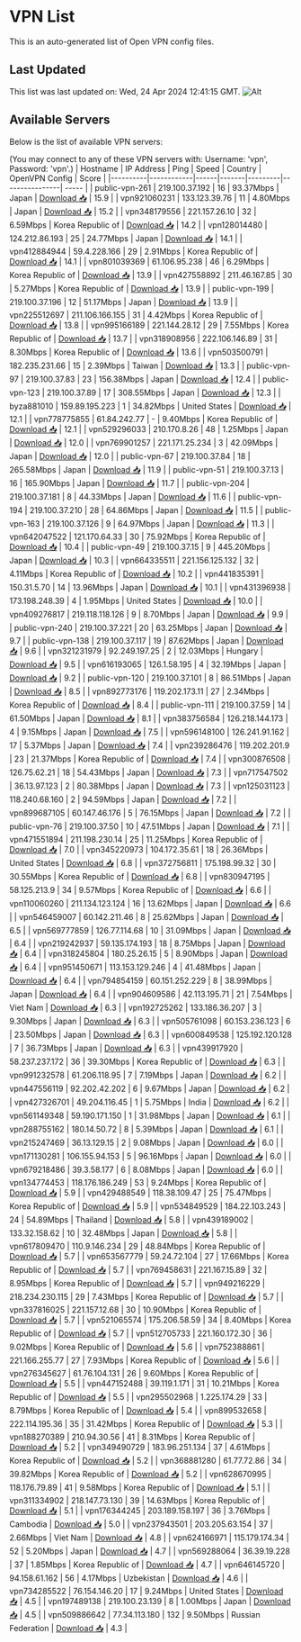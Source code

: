 # VPN List

This is an auto-generated list of Open VPN config files.

## Last Updated

This list was last updated on: Wed, 24 Apr 2024 12:41:15 GMT.
![Alt](https://repobeats.axiom.co/api/embed/186b98318ef1479477931607c1ad7d823f12451f.svg "Repobeats analytics image")

## Available Servers

Below is the list of available VPN servers:

(You may connect to any of these VPN servers with: Username: 'vpn', Password: 'vpn'.)
| Hostname | IP Address | Ping | Speed | Country | OpenVPN Config | Score |
|----------|------------|------|-------|---------|----------------| ----- |
| public-vpn-261 | 219.100.37.192 | 16 | 93.37Mbps | Japan | [Download 📥](./configs/server_0_JP.ovpn) | 15.9 |
| vpn921060231 | 133.123.39.76 | 11 | 4.80Mbps | Japan | [Download 📥](./configs/server_1_JP.ovpn) | 15.2 |
| vpn348179556 | 221.157.26.10 | 32 | 6.59Mbps | Korea Republic of | [Download 📥](./configs/server_2_KR.ovpn) | 14.2 |
| vpn128014480 | 124.212.86.193 | 25 | 24.77Mbps | Japan | [Download 📥](./configs/server_3_JP.ovpn) | 14.1 |
| vpn412884944 | 59.4.228.166 | 29 | 2.91Mbps | Korea Republic of | [Download 📥](./configs/server_4_KR.ovpn) | 14.1 |
| vpn801039369 | 61.106.95.238 | 46 | 6.29Mbps | Korea Republic of | [Download 📥](./configs/server_5_KR.ovpn) | 13.9 |
| vpn427558892 | 211.46.167.85 | 30 | 5.27Mbps | Korea Republic of | [Download 📥](./configs/server_6_KR.ovpn) | 13.9 |
| public-vpn-199 | 219.100.37.196 | 12 | 51.17Mbps | Japan | [Download 📥](./configs/server_7_JP.ovpn) | 13.9 |
| vpn225512697 | 211.106.166.155 | 31 | 4.42Mbps | Korea Republic of | [Download 📥](./configs/server_8_KR.ovpn) | 13.8 |
| vpn995166189 | 221.144.28.12 | 29 | 7.55Mbps | Korea Republic of | [Download 📥](./configs/server_9_KR.ovpn) | 13.7 |
| vpn318908956 | 222.106.146.89 | 31 | 8.30Mbps | Korea Republic of | [Download 📥](./configs/server_10_KR.ovpn) | 13.6 |
| vpn503500791 | 182.235.231.66 | 15 | 2.39Mbps | Taiwan | [Download 📥](./configs/server_11_TW.ovpn) | 13.3 |
| public-vpn-97 | 219.100.37.83 | 23 | 156.38Mbps | Japan | [Download 📥](./configs/server_12_JP.ovpn) | 12.4 |
| public-vpn-123 | 219.100.37.89 | 17 | 308.55Mbps | Japan | [Download 📥](./configs/server_13_JP.ovpn) | 12.3 |
| byza881010 | 159.89.195.223 | 1 | 34.82Mbps | United States | [Download 📥](./configs/server_14_US.ovpn) | 12.1 |
| vpn778775855 | 61.84.242.77 | - | 9.40Mbps | Korea Republic of | [Download 📥](./configs/server_15_KR.ovpn) | 12.1 |
| vpn529296033 | 210.170.8.26 | 48 | 1.25Mbps | Japan | [Download 📥](./configs/server_16_JP.ovpn) | 12.0 |
| vpn769901257 | 221.171.25.234 | 3 | 42.09Mbps | Japan | [Download 📥](./configs/server_17_JP.ovpn) | 12.0 |
| public-vpn-67 | 219.100.37.84 | 18 | 265.58Mbps | Japan | [Download 📥](./configs/server_18_JP.ovpn) | 11.9 |
| public-vpn-51 | 219.100.37.13 | 16 | 165.90Mbps | Japan | [Download 📥](./configs/server_19_JP.ovpn) | 11.7 |
| public-vpn-204 | 219.100.37.181 | 8 | 44.33Mbps | Japan | [Download 📥](./configs/server_20_JP.ovpn) | 11.6 |
| public-vpn-194 | 219.100.37.210 | 28 | 64.86Mbps | Japan | [Download 📥](./configs/server_21_JP.ovpn) | 11.5 |
| public-vpn-163 | 219.100.37.126 | 9 | 64.97Mbps | Japan | [Download 📥](./configs/server_22_JP.ovpn) | 11.3 |
| vpn642047522 | 121.170.64.33 | 30 | 75.92Mbps | Korea Republic of | [Download 📥](./configs/server_23_KR.ovpn) | 10.4 |
| public-vpn-49 | 219.100.37.15 | 9 | 445.20Mbps | Japan | [Download 📥](./configs/server_24_JP.ovpn) | 10.3 |
| vpn664335511 | 221.156.125.132 | 32 | 4.11Mbps | Korea Republic of | [Download 📥](./configs/server_25_KR.ovpn) | 10.2 |
| vpn441835391 | 150.31.5.70 | 14 | 13.96Mbps | Japan | [Download 📥](./configs/server_26_JP.ovpn) | 10.1 |
| vpn431396938 | 173.198.248.39 | 4 | 1.95Mbps | United States | [Download 📥](./configs/server_27_US.ovpn) | 10.0 |
| vpn409276817 | 219.118.118.126 | 9 | 8.70Mbps | Japan | [Download 📥](./configs/server_28_JP.ovpn) | 9.9 |
| public-vpn-240 | 219.100.37.221 | 20 | 63.25Mbps | Japan | [Download 📥](./configs/server_29_JP.ovpn) | 9.7 |
| public-vpn-138 | 219.100.37.117 | 19 | 87.62Mbps | Japan | [Download 📥](./configs/server_30_JP.ovpn) | 9.6 |
| vpn321231979 | 92.249.197.25 | 2 | 12.03Mbps | Hungary | [Download 📥](./configs/server_31_HU.ovpn) | 9.5 |
| vpn616193065 | 126.1.58.195 | 4 | 32.19Mbps | Japan | [Download 📥](./configs/server_32_JP.ovpn) | 9.2 |
| public-vpn-120 | 219.100.37.101 | 8 | 86.51Mbps | Japan | [Download 📥](./configs/server_33_JP.ovpn) | 8.5 |
| vpn892773176 | 119.202.173.11 | 27 | 2.34Mbps | Korea Republic of | [Download 📥](./configs/server_34_KR.ovpn) | 8.4 |
| public-vpn-111 | 219.100.37.59 | 14 | 61.50Mbps | Japan | [Download 📥](./configs/server_35_JP.ovpn) | 8.1 |
| vpn383756584 | 126.218.144.173 | 4 | 9.15Mbps | Japan | [Download 📥](./configs/server_36_JP.ovpn) | 7.5 |
| vpn596148100 | 126.241.91.162 | 17 | 5.37Mbps | Japan | [Download 📥](./configs/server_37_JP.ovpn) | 7.4 |
| vpn239286476 | 119.202.201.9 | 23 | 21.37Mbps | Korea Republic of | [Download 📥](./configs/server_38_KR.ovpn) | 7.4 |
| vpn300876508 | 126.75.62.21 | 18 | 54.43Mbps | Japan | [Download 📥](./configs/server_39_JP.ovpn) | 7.3 |
| vpn717547502 | 36.13.97.123 | 2 | 80.38Mbps | Japan | [Download 📥](./configs/server_40_JP.ovpn) | 7.3 |
| vpn125031123 | 118.240.68.160 | 2 | 94.59Mbps | Japan | [Download 📥](./configs/server_41_JP.ovpn) | 7.2 |
| vpn899687105 | 60.147.46.176 | 5 | 76.15Mbps | Japan | [Download 📥](./configs/server_42_JP.ovpn) | 7.2 |
| public-vpn-76 | 219.100.37.50 | 10 | 47.51Mbps | Japan | [Download 📥](./configs/server_43_JP.ovpn) | 7.1 |
| vpn471551894 | 211.198.230.14 | 25 | 11.25Mbps | Korea Republic of | [Download 📥](./configs/server_44_KR.ovpn) | 7.0 |
| vpn345220973 | 104.172.35.61 | 18 | 26.36Mbps | United States | [Download 📥](./configs/server_45_US.ovpn) | 6.8 |
| vpn372756811 | 175.198.99.32 | 30 | 30.55Mbps | Korea Republic of | [Download 📥](./configs/server_46_KR.ovpn) | 6.8 |
| vpn830947195 | 58.125.213.9 | 34 | 9.57Mbps | Korea Republic of | [Download 📥](./configs/server_47_KR.ovpn) | 6.6 |
| vpn110060260 | 211.134.123.124 | 16 | 13.62Mbps | Japan | [Download 📥](./configs/server_48_JP.ovpn) | 6.6 |
| vpn546459007 | 60.142.211.46 | 8 | 25.62Mbps | Japan | [Download 📥](./configs/server_49_JP.ovpn) | 6.5 |
| vpn569777859 | 126.77.114.68 | 10 | 31.09Mbps | Japan | [Download 📥](./configs/server_50_JP.ovpn) | 6.4 |
| vpn219242937 | 59.135.174.193 | 18 | 8.75Mbps | Japan | [Download 📥](./configs/server_51_JP.ovpn) | 6.4 |
| vpn318245804 | 180.25.26.15 | 5 | 8.90Mbps | Japan | [Download 📥](./configs/server_52_JP.ovpn) | 6.4 |
| vpn951450671 | 113.153.129.246 | 4 | 41.48Mbps | Japan | [Download 📥](./configs/server_53_JP.ovpn) | 6.4 |
| vpn794854159 | 60.151.252.229 | 8 | 38.99Mbps | Japan | [Download 📥](./configs/server_54_JP.ovpn) | 6.4 |
| vpn904609586 | 42.113.195.71 | 21 | 7.54Mbps | Viet Nam | [Download 📥](./configs/server_55_VN.ovpn) | 6.3 |
| vpn192725262 | 133.186.36.207 | 3 | 9.30Mbps | Japan | [Download 📥](./configs/server_56_JP.ovpn) | 6.3 |
| vpn505761098 | 60.153.236.123 | 6 | 23.50Mbps | Japan | [Download 📥](./configs/server_57_JP.ovpn) | 6.3 |
| vpn600849538 | 125.192.120.128 | 7 | 36.73Mbps | Japan | [Download 📥](./configs/server_58_JP.ovpn) | 6.3 |
| vpn439917920 | 58.237.237.172 | 36 | 39.30Mbps | Korea Republic of | [Download 📥](./configs/server_59_KR.ovpn) | 6.3 |
| vpn991232578 | 61.206.118.95 | 7 | 7.19Mbps | Japan | [Download 📥](./configs/server_60_JP.ovpn) | 6.2 |
| vpn447556119 | 92.202.42.202 | 6 | 9.67Mbps | Japan | [Download 📥](./configs/server_61_JP.ovpn) | 6.2 |
| vpn427326701 | 49.204.116.45 | 1 | 5.75Mbps | India | [Download 📥](./configs/server_62_IN.ovpn) | 6.2 |
| vpn561149348 | 59.190.171.150 | 1 | 31.98Mbps | Japan | [Download 📥](./configs/server_63_JP.ovpn) | 6.1 |
| vpn288755162 | 180.14.50.72 | 8 | 5.39Mbps | Japan | [Download 📥](./configs/server_64_JP.ovpn) | 6.1 |
| vpn215247469 | 36.13.129.15 | 2 | 9.08Mbps | Japan | [Download 📥](./configs/server_65_JP.ovpn) | 6.0 |
| vpn171130281 | 106.155.94.153 | 5 | 96.16Mbps | Japan | [Download 📥](./configs/server_66_JP.ovpn) | 6.0 |
| vpn679218486 | 39.3.58.177 | 6 | 8.08Mbps | Japan | [Download 📥](./configs/server_67_JP.ovpn) | 6.0 |
| vpn134774453 | 118.176.186.249 | 53 | 9.24Mbps | Korea Republic of | [Download 📥](./configs/server_68_KR.ovpn) | 5.9 |
| vpn429488549 | 118.38.109.47 | 25 | 75.47Mbps | Korea Republic of | [Download 📥](./configs/server_69_KR.ovpn) | 5.9 |
| vpn534849529 | 184.22.103.243 | 24 | 54.89Mbps | Thailand | [Download 📥](./configs/server_70_TH.ovpn) | 5.8 |
| vpn439189002 | 133.32.158.62 | 10 | 32.48Mbps | Japan | [Download 📥](./configs/server_71_JP.ovpn) | 5.8 |
| vpn617809470 | 110.9.146.234 | 29 | 48.84Mbps | Korea Republic of | [Download 📥](./configs/server_72_KR.ovpn) | 5.7 |
| vpn653567779 | 59.24.72.104 | 27 | 17.66Mbps | Korea Republic of | [Download 📥](./configs/server_73_KR.ovpn) | 5.7 |
| vpn769458631 | 221.167.15.89 | 32 | 8.95Mbps | Korea Republic of | [Download 📥](./configs/server_74_KR.ovpn) | 5.7 |
| vpn949216229 | 218.234.230.115 | 29 | 7.43Mbps | Korea Republic of | [Download 📥](./configs/server_75_KR.ovpn) | 5.7 |
| vpn337816025 | 221.157.12.68 | 30 | 10.90Mbps | Korea Republic of | [Download 📥](./configs/server_76_KR.ovpn) | 5.7 |
| vpn521065574 | 175.206.58.59 | 34 | 8.40Mbps | Korea Republic of | [Download 📥](./configs/server_77_KR.ovpn) | 5.7 |
| vpn512705733 | 221.160.172.30 | 36 | 9.02Mbps | Korea Republic of | [Download 📥](./configs/server_78_KR.ovpn) | 5.6 |
| vpn752388861 | 221.166.255.77 | 27 | 7.93Mbps | Korea Republic of | [Download 📥](./configs/server_79_KR.ovpn) | 5.6 |
| vpn276345627 | 61.76.104.131 | 26 | 9.60Mbps | Korea Republic of | [Download 📥](./configs/server_80_KR.ovpn) | 5.5 |
| vpn447152488 | 39.119.1.171 | 31 | 10.21Mbps | Korea Republic of | [Download 📥](./configs/server_81_KR.ovpn) | 5.5 |
| vpn295502968 | 1.225.174.29 | 33 | 8.79Mbps | Korea Republic of | [Download 📥](./configs/server_82_KR.ovpn) | 5.4 |
| vpn899532658 | 222.114.195.36 | 35 | 31.42Mbps | Korea Republic of | [Download 📥](./configs/server_83_KR.ovpn) | 5.3 |
| vpn188270389 | 210.94.30.56 | 41 | 8.31Mbps | Korea Republic of | [Download 📥](./configs/server_84_KR.ovpn) | 5.2 |
| vpn349490729 | 183.96.251.134 | 37 | 4.61Mbps | Korea Republic of | [Download 📥](./configs/server_85_KR.ovpn) | 5.2 |
| vpn368881280 | 61.77.72.86 | 34 | 39.82Mbps | Korea Republic of | [Download 📥](./configs/server_86_KR.ovpn) | 5.2 |
| vpn628670995 | 118.176.79.89 | 41 | 9.58Mbps | Korea Republic of | [Download 📥](./configs/server_87_KR.ovpn) | 5.1 |
| vpn311334902 | 218.147.73.130 | 39 | 14.63Mbps | Korea Republic of | [Download 📥](./configs/server_88_KR.ovpn) | 5.1 |
| vpn176344245 | 203.189.158.197 | 36 | 3.76Mbps | Cambodia | [Download 📥](./configs/server_89_KH.ovpn) | 5.0 |
| vpn237943501 | 203.205.63.154 | 37 | 2.66Mbps | Viet Nam | [Download 📥](./configs/server_90_VN.ovpn) | 4.8 |
| vpn624166971 | 115.179.174.34 | 52 | 5.20Mbps | Japan | [Download 📥](./configs/server_91_JP.ovpn) | 4.7 |
| vpn569288064 | 36.39.19.228 | 37 | 1.85Mbps | Korea Republic of | [Download 📥](./configs/server_92_KR.ovpn) | 4.7 |
| vpn646145720 | 94.158.61.162 | 56 | 4.17Mbps | Uzbekistan | [Download 📥](./configs/server_93_UZ.ovpn) | 4.6 |
| vpn734285522 | 76.154.146.20 | 17 | 9.24Mbps | United States | [Download 📥](./configs/server_94_US.ovpn) | 4.5 |
| vpn197489138 | 219.100.23.139 | 8 | 1.00Mbps | Japan | [Download 📥](./configs/server_95_JP.ovpn) | 4.5 |
| vpn509886642 | 77.34.113.180 | 132 | 9.50Mbps | Russian Federation | [Download 📥](./configs/server_96_RU.ovpn) | 4.3 |
